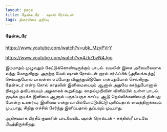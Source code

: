```yaml
---
layout: page
title: தேன்சுடரே - ஷான் ரோல்டன்
tags: திரையிசை குறிப்பு
---
```


#### தேன்சுடரே

https://www.youtube.com/watch?v=ubk_MzyPVrY

https://www.youtube.com/watch?v=4zkZbyN4Jgo

இம்மாதம் முழுவதும் கேட்டுக்கொண்டிருக்கும் பாடல். வயலின் இசை அலையலையாக வந்து மோதுகிறது. அதற்கு மேல் ஷான் ரோல்டன் குரல் சர்ஃப்பிங் (அலைக்கூத்து) செய்வதுபோல் பாலன்ஸ் எப்போது விழுந்துவிடுமோ என்பதுபோல் செல்கிறது. தேன்சுடர் என்ற சொல் காதலின் இனிமையையும் ஆனால் அதுவே கசந்துபோனால் நிகழும் தவிப்பையும் அழகாகக் கூறுகிறது. காதல்முறிவின் விளிம்பில் உள்ள பாடல். குடிக்க குடிக்க இனிமை ஆனால் பருகப்பருக கசப்பு. ஆடு நெல்லிக்கனியைத் தின்பது போன்ற உணர்வு. இனிமை என்று வாயில்போட்டுவிட்டு புளிப்பதால் வைத்திருக்கவும் முடியாது, சிறிது எச்சில் சேர்ந்து இனிப்பதால்  துப்பவும் முடியாது. 

அதிசயமாக பிரதீப் குமாரின் பாடலைவிட ஷான் ரொல்டன் - சக்திஸ்ரீ பாடலே பிடித்திருக்கிறது. 

